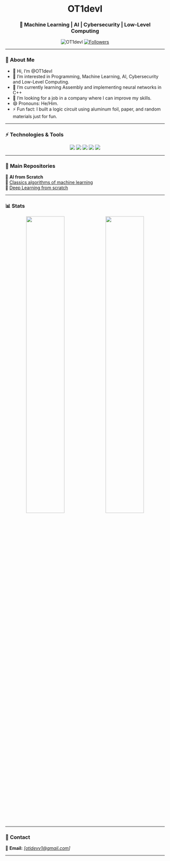 <h1 align="center">OT1devl</h1>
<h3 align="center">🚀 Machine Learning | AI | Cybersecurity | Low-Level Computing</h3>

<p align="center">
  <img src="https://komarev.com/ghpvc/?username=OT1devl&label=Profile%20views&color=0e75b6&style=flat" alt="OT1devl" />
  <a href="https://github.com/OT1devl?tab=followers">
    <img src="https://img.shields.io/github/followers/OT1devl?label=Followers&style=social" alt="Followers" />
  </a>
</p>

---

### 📜 **About Me**  
- 👋 Hi, I’m @OT1devl
- 👀 I’m interested in Programming, Machine Learning, AI, Cybersecurity and Low-Level Computing.
- 🌱 I’m currently learning Assembly and implementing neural networks in C++
- 💞️ I’m looking for a job in a company where I can improve my skills.
- 😄 Pronouns: He/Him.
- ⚡ Fun fact: I built a logic circuit using aluminum foil, paper, and random materials just for fun.

---

### ⚡ **Technologies & Tools**
<p align="center">
  <img src="https://img.shields.io/badge/C++-00599C?style=for-the-badge&logo=cplusplus&logoColor=white"/>
  <img src="https://img.shields.io/badge/Python-FFD43B?style=for-the-badge&logo=python&logoColor=blue"/>
  <img src="https://img.shields.io/badge/Java-007396?style=for-the-badge&logo=java&logoColor=white"/>
  <img src="https://img.shields.io/badge/NumPy-013243?style=for-the-badge&logo=numpy&logoColor=white"/>
  <img src="https://img.shields.io/badge/Deep%20Learning-EE4C2C?style=for-the-badge&logo=tensorflow&logoColor=white"/>
</p>

---

### 📂 **Main Repositories**
🚀 **AI from Scratch**  
🔹 [Classics algorithms of machine learning](https://github.com/OT1devl/Machine-Learning-Algorithms)  
🔹 [Deep Learning from scratch](https://github.com/OT1devl/Deep-Learning)  

---

### 📊 **Stats**
<p align="center">
  <img src="https://github-readme-stats.vercel.app/api?username=OT1devl&show_icons=true&theme=radical" width="49%" />
  <img src="https://github-readme-streak-stats.herokuapp.com/?user=OT1devl&theme=radical" width="49%" />
</p>

---

### 🚀 **Contact**
📧 **Email:** *[otidevv1@gmail.com]*  

---


<!---
OT1devl/OT1devl is a ✨ special ✨ repository because its `README.md` (this file) appears on your GitHub profile.
You can click the Preview link to take a look at your changes.
--->
